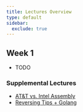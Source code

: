 ```yaml
---
title: Lectures Overview
type: default
sidebar:
  exclude: true
---
```


## Week 1

- TODO

### Supplemental Lectures

- [AT&T vs. Intel Assembly](/supplemental/asm-syntax/)
- [Reversing Tips + Golang](/supplemental/reversing_tips/)
